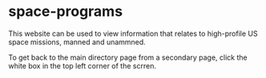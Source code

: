 # space-programs

This website can be used to view information that relates to high-profile US space missions, manned and unammned.

To get back to the main directory page from a secondary page, click the white box in the top left corner of the scrren.
